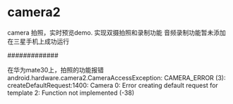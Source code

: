 # camera2
camera 拍照，实时预览demo.
实现双摄拍照和录制功能
音频录制功能暂未添加
在三星手机上成功运行


#############

在华为mate30上，拍照的功能报错
android.hardware.camera2.CameraAccessException: CAMERA_ERROR (3): 
createDefaultRequest:1400: Camera 0: 
Error creating default request for template 2: Function not implemented (-38)

